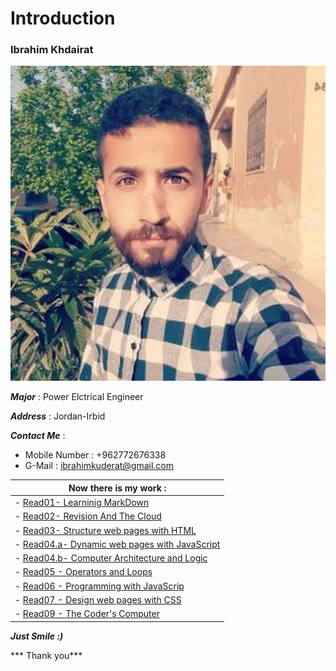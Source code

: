 # Introduction
### Ibrahim Khdairat 
![Image](ibrahim.jpg)

***Major*** : Power Elctrical Engineer

***Address*** : Jordan-Irbid

***Contact Me*** :

- Mobile Number : +962772676338
- G-Mail : ibrahimkuderat@gmail.com

|  Now there is my work :|
|--------------------------|
| - [Read01- Learninig MarkDown](Readings/Read01LearningMarkdown.md)|
|-  [Read02- Revision And The Cloud](Readings/Read02RevisinAandTheCloud.md)|
| - [Read03- Structure web pages with HTML](Readings/read03.md)|
| - [Read04.a- Dynamic web pages with JavaScript](Readings/read04a.md)|
| - [Read04.b-  Computer Architecture and Logic](Readings/read04b.md)|
| - [Read05 - Operators and Loops](Readings/read05.md)|
| - [Read06 - Programming with JavaScrip](Readings/read06.md)|
| - [Read07 - Design web pages with CSS](Readings/read07.md)|
| - [ Read09 - The Coder's Computer](Readings/read07.md)|






***Just Smile :)***

*** Thank you***



